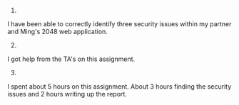 1)
I have been able to correctly identify three security issues within my partner and Ming's 2048 web application.

2)
I got help from the TA's on this assignment.

3)
I spent about 5 hours on this assignment. About 3 hours finding the security issues and 2 hours writing up the report.

